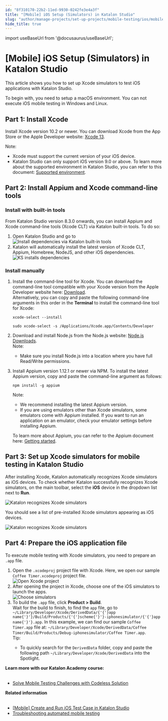 ```yaml
---
id: "8f310170-22b2-11ed-9930-0242fe3e4a3f"
title: "[Mobile] iOS Setup (Simulators) in Katalon Studio"
slug: "author/manage-projects/set-up-projects/mobile-testing/ios/mobile-ios-setup-simulators-in-katalon-studio"
hide_title: true
---
```

import useBaseUrl from '@docusaurus/useBaseUrl';


# <a id="id" class="anchor_top_offset"/><a id="ariaid-title1" class="anchor_top_offset"/>[Mobile] iOS Setup (Simulators) in <span xmlns="http://www.w3.org/1999/xhtml" className="ph">Katalon Studio</span> 

<p xmlns="http://www.w3.org/1999/xhtml" className="p">This article shows you how to set up Xcode simulators to test iOS applications with Katalon Studio.</p> 
<p xmlns="http://www.w3.org/1999/xhtml" className="p">To begin with, you need to setup a macOS environment. You can   not execute iOS mobile testing in Windows and Linux.</p> 

## <a id="id_1" class="anchor_top_offset"/>Part 1: Install Xcode

<p xmlns="http://www.w3.org/1999/xhtml" className="p">Install Xcode version 10.2 or newer. You can download Xcode from   the App Store or the Apple Developer website: <a className="xref j-external-link" href="https://developer.apple.com/xcode/" target="_blank">Xcode 13</a>.</p> 
<div xmlns="http://www.w3.org/1999/xhtml" className="p"><div className="note note note_note"><span className="note__title">Note:</span> <ul className="ul"><li className="li">Xcode must support the current version of your iOS device.</li><li className="li">Katalon Studio can only support iOS version 9.0 or above. To
        learn more about the supported environment in Katalon Studio, you
        can refer to this document: <a className="xref" href="/general-information/supported-environments/supported-environments-for-katalon-studio-and-katalon-runtime-engine">Supported
          environment</a>.</li></ul></div></div>

## <a id="id_2" class="anchor_top_offset"/>Part 2: Install Appium and Xcode command-line tools


### <a id="task-7459" class="anchor_top_offset"/>Install with  built-in tools

<section xmlns="http://www.w3.org/1999/xhtml" className="section context">From Katalon Studio version 8.3.0 onwards, you can install Appium and Xcode command-line tools (Xcode CLT) via Katalon built-in tools. To do so:</section> 
<ol xmlns="http://www.w3.org/1999/xhtml" className="ol steps"><li className="li step stepexpand"><span className="ph cmd">Open Katalon Studio and go to</span><div className="itemgroup info"><img className="image" width={500} src={useBaseUrl("/8f2c4680-22b2-11ed-9930-0242fe3e4a3f.png")} alt="Install dependencies via Katalon built-in tools" /></div></li><li className="li step stepexpand"><span className="ph cmd">Katalon will automatically install the latest version of Xcode CLT, Appium, Homebrew, NodeJS, and other iOS dependencies.</span><div className="itemgroup info"><img className="image" width={500} src={useBaseUrl("/8f2b8330-22b2-11ed-9930-0242fe3e4a3f.png")} alt="KS installs dependencies" /></div></li></ol> 

### <a id="task-2441" class="anchor_top_offset"/>Install manually

<ol xmlns="http://www.w3.org/1999/xhtml" className="ol steps"><li className="li step stepexpand"><span className="ph cmd">Install the command-line tool for Xcode. You can download the command-line tool compatible with your Xcode version from the Apple Developer website here: <a className="xref j-external-link" href="https://developer.apple.com/download/all/" target="_blank">Download</a>.</span><div className="itemgroup info">       <div className="p">Alternatively, you can copy and paste the following command-line arguments in this order in the <strong className="ph b">Terminal</strong> to install the command-line tool for Xcode:<pre className="pre codeblock"><code>xcode-select --install</code></pre><pre className="pre codeblock"><code>sudo xcode-select -s /Applications/Xcode.app/Contents/Developer</code></pre>       </div>     </div></li><li className="li step stepexpand"><span className="ph cmd">Download and install Node.js from the Node.js website: <a className="xref j-external-link" href="https://nodejs.org/en/download/" target="_blank">Node.js Downloads</a>.</span><div className="itemgroup info"><div className="note note note_note"><span className="note__title">Note:</span> <ul className="ul"><li className="li"><p className="p">Make sure you install Node.js into a location where you have full Read/Write permissions.</p></li></ul></div></div></li><li className="li step stepexpand"><span className="ph cmd">Install Appium version 1.12.1 or newer via NPM. To install the latest Appium version, copy and paste the command-line argument as follows:</span><div className="itemgroup info"><pre className="pre codeblock"><code>npm install -g appium</code></pre></div><div className="itemgroup info"><div className="note note note_note"><span className="note__title">Note:</span> <ul className="ul"><li className="li">We recommend installing the latest Appium version.</li><li className="li">If you are using emulators other than Xcode simulators, some             emulators come with Appium installed. If you want to run an             application on an emulator, check your emulator settings before             installing Appium.</li></ul></div><p className="p">To learn more about Appium, you can refer to the Appium document here: <a className="xref j-external-link" href="http://appium.io/docs/en/about-appium/getting-started/#installing-appium" target="_blank">Getting started</a>.</p></div></li></ol> 

## <a id="concept-8181" class="anchor_top_offset"/>Part 3: Set up Xcode simulators for mobile testing in Katalon Studio

<p xmlns="http://www.w3.org/1999/xhtml" className="p">After installing Xcode, Katalon automatically recognizes Xcode   simulators as iOS devices. To check whether Katalon successfully   recognizes Xcode simulators, on the main toolbar, select the   <strong className="ph b">iOS</strong> device in the dropdown list next to   <strong className="ph b">Run</strong>.</p> 
<p xmlns="http://www.w3.org/1999/xhtml" className="p"><img className="image" src={useBaseUrl("/8f2ae6f0-22b2-11ed-9930-0242fe3e4a3f.png")} alt="Katalon recognizes Xcode simulators" /></p> 
<p xmlns="http://www.w3.org/1999/xhtml" className="p">You should see a list of pre-installed Xcode simulators appearing as iOS devices.</p> 
<p xmlns="http://www.w3.org/1999/xhtml" className="p"><img className="image" src={useBaseUrl("/8f2a71c0-22b2-11ed-9930-0242fe3e4a3f.png")} alt="Katalon recognizes Xcode simulators" /></p> 

## <a id="task-1208" class="anchor_top_offset"/>Part 4: Prepare the iOS application file

<section xmlns="http://www.w3.org/1999/xhtml" className="section context">To execute mobile testing with Xcode simulators, you need to prepare an <code className="ph codeph">.app</code> file.</section> 
<ol xmlns="http://www.w3.org/1999/xhtml" className="ol steps"><li className="li step stepexpand"><span className="ph cmd">Open the <code className="ph codeph">.xcodeproj</code> project file with Xcode. Here, we open our sample <code className="ph codeph">Coffee Timer.xcodeproj</code> project file.</span><div className="itemgroup info"><img className="image" src={useBaseUrl("/8f29fc90-22b2-11ed-9930-0242fe3e4a3f.png")} alt="Open Xcode project" /></div></li><li className="li step stepexpand"><span className="ph cmd">After opening the project in Xcode, choose one of the iOS simulators to launch the apps.</span><div className="itemgroup info"><img className="image" src={useBaseUrl("/8f28eb20-22b2-11ed-9930-0242fe3e4a3f.png")} alt="Choose simulators" /></div></li><li className="li step stepexpand"><span className="ph cmd">To build the <code className="ph codeph">.app</code> file, click <strong className="ph b">Product &gt; Build</strong>.</span><div className="itemgroup info">Wait for the build to finish, to find the <code className="ph codeph">app</code> file, go to <code className="ph codeph">~/Library/Developer/Xcode/DerivedData/{'{'}app name{'}'}/Build/Products/{'{'}scheme{'}'}-iphonesimulator/{'{'}app name{'}'}.app</code>. In this example, we can find our sample <code className="ph codeph">Coffee Timer.app</code> file at: <code className="ph codeph">~/Library/Developer/Xcode/DerivedData/Coffee Timer/Build/Products/Debug-iphonesimulator/Coffee Timer.app</code>.</div><div className="itemgroup info"><div className="note tip note_tip"><span className="note__title">Tip:</span> <ul className="ul"><li className="li">To quickly search for the <code className="ph codeph">DerivedData</code> folder, copy and paste the following path <code className="ph codeph">~/Library/Developer/Xcode/DerivedData</code> into the <span className="ph uicontrol">Spotlight</span>.</li></ul></div></div></li></ol> 
<nav xmlns="http://www.w3.org/1999/xhtml" role="navigation" className="related-links"><div className="linklist"><strong>Learn more with our Katalon Academy course:</strong><br /><br /><ul className="linklist"><li className="linklist"><a className="link" href="#" target="_blank">Solve Mobile Testing Challenges with Codeless Solution</a></li></ul></div></nav> 
<nav xmlns="http://www.w3.org/1999/xhtml" role="navigation" className="related-links"><div className="linklist relinfo"><strong>Related information</strong><br /><br /><ul className="linklist"><li className="linklist"><a className="link" href="/get-started/sample-projects/mobile/mobile-create-and-run-ios-test-case-in-katalon-studio">[Mobile] Create and Run iOS Test Case in Katalon Studio</a></li><li className="linklist"><a className="link" href="/author/troubleshooting-for-test-authoring/troubleshoot-mobile-automated-testing/troubleshooting-automated-mobile-testing-overview">Troubleshooting automated mobile testing</a></li></ul></div></nav> 
